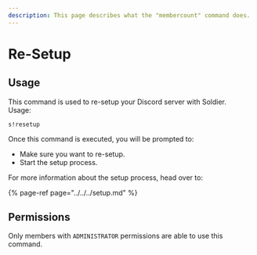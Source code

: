 ```yaml
---
description: This page describes what the "membercount" command does.
---
```


# Re-Setup

## Usage

This command is used to re-setup your Discord server with Soldier.  
Usage:

```text
s!resetup
```

Once this command is executed, you will be prompted to:

* Make sure you want to re-setup.
* Start the setup process.

For more information about the setup process, head over to:

{% page-ref page="../../../setup.md" %}

## Permissions

Only members with `ADMINISTRATOR` permissions are able to use this command. 

